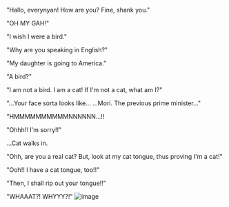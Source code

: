 "Hallo, everynyan! How are you? Fine, shank you."

"OH MY GAH!"

"I wish I were a bird."

"Why are you speaking in English?"

"My daughter is going to America."

"A bird?"

"I am not a bird. I am a cat! If I'm not a cat, what am I?"

"...Your face sorta looks like... ...Mori. The previous prime minister..."

"HMMMMMMMMMMNNNNNN...!!

"Ohhh!! I'm sorry!!"

...Cat walks in.

"Ohh, are you a real cat? But, look at my cat tongue, thus proving I'm a cat!"

"Ooh!! I have a cat tongue, too!!"

"Then, I shall rip out your tongue!!"

"WHAAAT?! WHYYY?!"
![image](https://github.com/user-attachments/assets/49bfb575-afc3-4df8-9e35-70543285fb5e)

